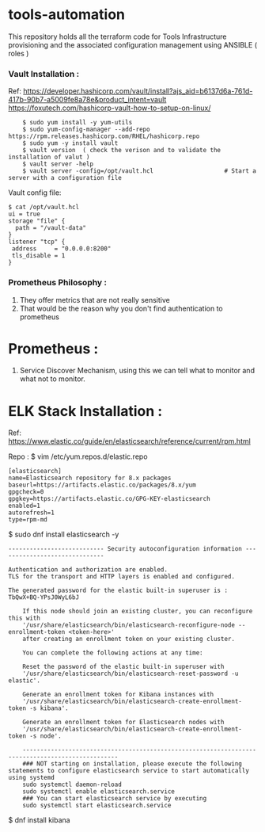 # tools-automation

This repository holds all the terraform code for Tools Infrastructure provisioning and the associated configuration management using ANSIBLE ( roles )



### Vault Installation :

Ref: https://developer.hashicorp.com/vault/install?ajs_aid=b6137d6a-761d-417b-90b7-a5009fe8a78e&product_intent=vault
     https://foxutech.com/hashicorp-vault-how-to-setup-on-linux/
```
    $ sudo yum install -y yum-utils
    $ sudo yum-config-manager --add-repo https://rpm.releases.hashicorp.com/RHEL/hashicorp.repo
    $ sudo yum -y install vault
    $ vault version  ( check the verison and to validate the installation of valut )
    $ vault server -help
    $ vault server -config=/opt/vault.hcl                    # Start a server with a configuration file

```

Vault config file:

```
$ cat /opt/vault.hcl
ui = true
storage "file" {
  path = "/vault-data"
}
listener "tcp" {
 address     = "0.0.0.0:8200"
 tls_disable = 1
}
```



### Prometheus Philosophy :
1) They offer metrics that are not really sensitive
2) That would be the reason why you don't find authentication to prometheus



# Prometheus :
  1) Service Discover Mechanism, using this we can tell what to monitor and what not to monitor.


  # ELK Stack Installation :

Ref: https://www.elastic.co/guide/en/elasticsearch/reference/current/rpm.html

Repo :
$ vim /etc/yum.repos.d/elastic.repo 
```
[elasticsearch]
name=Elasticsearch repository for 8.x packages
baseurl=https://artifacts.elastic.co/packages/8.x/yum
gpgcheck=0
gpgkey=https://artifacts.elastic.co/GPG-KEY-elasticsearch
enabled=1
autorefresh=1
type=rpm-md
```

$ sudo dnf install  elasticsearch  -y

```
--------------------------- Security autoconfiguration information ------------------------------

Authentication and authorization are enabled.
TLS for the transport and HTTP layers is enabled and configured.

The generated password for the elastic built-in superuser is : TbQwX+BQ-YPsJ0WyL6bJ

    If this node should join an existing cluster, you can reconfigure this with
    '/usr/share/elasticsearch/bin/elasticsearch-reconfigure-node --enrollment-token <token-here>'
    after creating an enrollment token on your existing cluster.

    You can complete the following actions at any time:

    Reset the password of the elastic built-in superuser with
    '/usr/share/elasticsearch/bin/elasticsearch-reset-password -u elastic'.

    Generate an enrollment token for Kibana instances with
    '/usr/share/elasticsearch/bin/elasticsearch-create-enrollment-token -s kibana'.

    Generate an enrollment token for Elasticsearch nodes with
    '/usr/share/elasticsearch/bin/elasticsearch-create-enrollment-token -s node'.

    -------------------------------------------------------------------------------------------------
    ### NOT starting on installation, please execute the following statements to configure elasticsearch service to start automatically using systemd
    sudo systemctl daemon-reload
    sudo systemctl enable elasticsearch.service
    ### You can start elasticsearch service by executing
    sudo systemctl start elasticsearch.service

```

$ dnf install kibana 